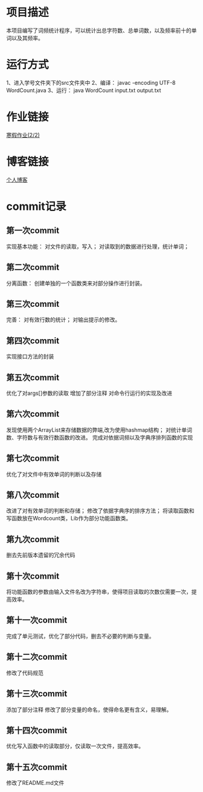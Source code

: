# 项目描述
本项目编写了词频统计程序，可以统计出总字符数、总单词数，以及频率前十的单词以及其频率。

# 运行方式
1、进入学号文件夹下的src文件夹中
2、编译：
javac -encoding UTF-8 WordCount.java
3、运行：
java WordCount input.txt output.txt

# 作业链接
[寒假作业(2/2)](https://www.cnblogs.com/cyl1221/p/14481822.html)

# 博客链接
[个人博客](https://www.cnblogs.com/cyl1221/)

# commit记录
## 第一次commit
实现基本功能：
对文件的读取，写入；
对读取到的数据进行处理，统计单词；
## 第二次commit
分离函数：
创建单独的一个函数类来对部分操作进行封装。
## 第三次commit
完善：
对有效行数的统计；
对输出提示的修改。
## 第四次commit
实现接口方法的封装
## 第五次commit
优化了对args[]参数的读取
增加了部分注释
对命令行运行的实现及改进
## 第六次commit
发现使用两个ArrayList来存储数据的弊端,改为使用hashmap结构；
对统计单词数、字符数与有效行数函数的改进。
完成对依据词频以及字典序排列函数的实现
## 第七次commit
优化了对文件中有效单词的判断以及存储
## 第八次commit
改进了对有效单词的判断和存储；
修改了依据字典序的排序方法；
将读取函数和写函数放在Wordcount类，Lib作为部分功能函数类。
## 第九次commit
删去先前版本遗留的冗余代码
## 第十次commit
将功能函数的参数由输入文件名改为字符串，使得项目读取的次数仅需要一次，提高效率。
## 第十一次commit
完成了单元测试，优化了部分代码，删去不必要的判断与变量。
## 第十二次commit
修改了代码规范
## 第十三次commit
添加了部分注释
修改了部分变量的命名，使得命名更有含义，易理解。
## 第十四次commit
优化写入函数中的读取部分，仅读取一次文件，提高效率。
## 第十五次commit
修改了README.md文件